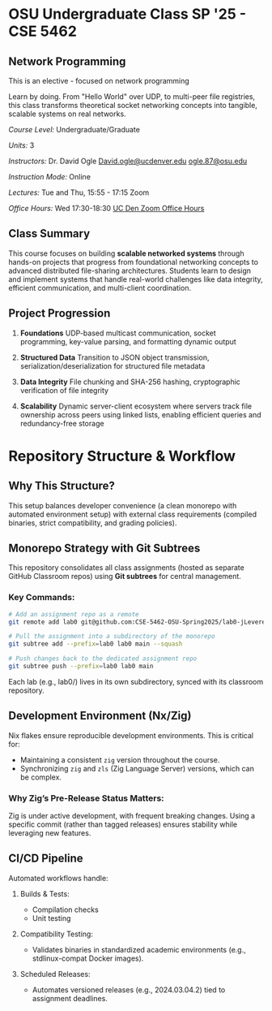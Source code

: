 # OSU Undergraduate Class SP '25 - CSE 5462

## Network Programming

This is an elective - focused on network programming

Learn by doing. From "Hello World" over UDP, to multi-peer file registries, this class transforms theoretical socket networking concepts into tangible, scalable systems on real networks.

*Course Level:* Undergraduate/Graduate

*Units:* 3

*Instructors:* Dr. David Ogle <David.ogle@ucdenver.edu> <ogle.87@osu.edu>

*Instruction Mode:* Online

*Lectures:* Tue and Thu, 15:55 - 17:15 Zoom

*Office Hours:* Wed 17:30-18:30 [UC Den Zoom Office Hours](https://ucdenver.zoom.us/my/daveogle)

## Class Summary

This course focuses on building **scalable networked systems** through hands-on projects that progress from foundational networking concepts to advanced distributed file-sharing architectures. Students learn to design and implement systems that handle real-world challenges like data integrity, efficient communication, and multi-client coordination.

## Project Progression


1. **Foundations**
   UDP-based multicast communication, socket programming, key-value parsing, and formatting dynamic output

2. **Structured Data**
   Transition to JSON object transmission, serialization/deserialization for structured file metadata

3. **Data Integrity**
   File chunking and SHA-256 hashing, cryptographic verification of file integrity

4. **Scalability**
   Dynamic server-client ecosystem where servers track file ownership across peers using linked lists, enabling efficient queries and redundancy-free storage


# Repository Structure & Workflow


## Why This Structure?

This setup balances developer convenience (a clean monorepo with automated environment setup) with external class requirements (compiled binaries, strict compatibility, and grading policies).


## Monorepo Strategy with Git Subtrees
This repository consolidates all class assignments (hosted as separate GitHub Classroom repos) using **Git subtrees** for central management.

### Key Commands:  
```bash
# Add an assignment repo as a remote
git remote add lab0 git@github.com:CSE-5462-OSU-Spring2025/lab0-jLevere.git

# Pull the assignment into a subdirectory of the monorepo
git subtree add --prefix=lab0 lab0 main --squash

# Push changes back to the dedicated assignment repo
git subtree push --prefix=lab0 lab0 main
```

Each lab (e.g., lab0/) lives in its own subdirectory, synced with its classroom repository.

## Development Environment (Nx/Zig)

Nix flakes ensure reproducible development environments. This is critical for:

- Maintaining a consistent `zig` version throughout the course.
- Synchronizing `zig` and `zls` (Zig Language Server) versions, which can be complex.

### Why Zig’s Pre-Release Status Matters:

Zig is under active development, with frequent breaking changes. Using a specific commit (rather than tagged releases) ensures stability while leveraging new features.

## CI/CD Pipeline

Automated workflows handle:

1. Builds & Tests:
    - Compilation checks
    - Unit testing

2. Compatibility Testing:
    - Validates binaries in standardized academic environments (e.g., stdlinux-compat Docker images).

3. Scheduled Releases:
    - Automates versioned releases (e.g., 2024.03.04.2) tied to assignment deadlines.